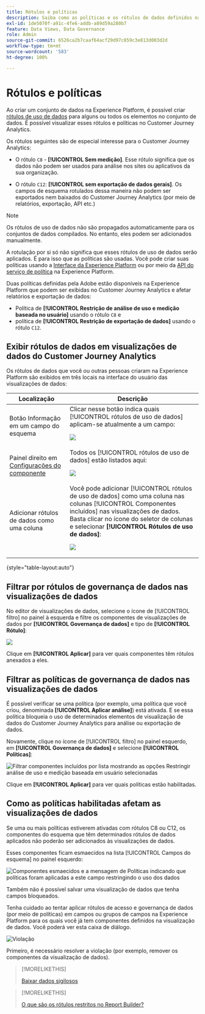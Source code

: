 ```yaml
---
title: Rótulos e políticas
description: Saiba como as políticas e os rótulos de dados definidos na Adobe Experience Platform afetam as visualizações de dados e os relatórios no Customer Journey Analytics.
exl-id: 1de5070f-a91c-4fe6-addb-a89d59a280b7
feature: Data Views, Data Governance
role: Admin
source-git-commit: 6526ca2b7caaf64acf29d97c859c3e813d003d2d
workflow-type: tm+mt
source-wordcount: '583'
ht-degree: 100%

---
```


# Rótulos e políticas

Ao criar um conjunto de dados na Experience Platform, é possível criar [rótulos de uso de dados](https://experienceleague.adobe.com/pt-br/docs/experience-platform/data-governance/labels/reference) para alguns ou todos os elementos no conjunto de dados. É possível visualizar esses rótulos e políticas no Customer Journey Analytics.

Os rótulos seguintes são de especial interesse para o Customer Journey Analytics:

* O rótulo `C8` - **[!UICONTROL Sem medição]**. Esse rótulo significa que os dados não podem ser usados para análise nos sites ou aplicativos da sua organização.

* O rótulo `C12`: **[!UICONTROL sem exportação de dados gerais]**. Os campos de esquema rotulados dessa maneira não podem ser exportados nem baixados do Customer Journey Analytics (por meio de relatórios, exportação, API etc.)

>[!NOTE]
>
>Os rótulos de uso de dados não são propagados automaticamente para os conjuntos de dados compilados. No entanto, eles podem ser adicionados manualmente.

A rotulação por si só não significa que esses rótulos de uso de dados serão aplicados. É para isso que as políticas são usadas. Você pode criar suas políticas usando a [Interface da Experience Platform](https://experienceleague.adobe.com/pt-br/docs/experience-platform/data-governance/policies/user-guide) ou por meio da [API do serviço de política](https://experienceleague.adobe.com/pt-br/docs/experience-platform/data-governance/api/overview) na Experience Platform.

Duas políticas definidas pela Adobe estão disponíveis na Experience Platform que podem ser exibidas no Customer Journey Analytics e afetar relatórios e exportação de dados:

* Política de **[!UICONTROL Restrição de análise de uso e medição baseada no usuário]** usando o rótulo `C8` e
* política de **[!UICONTROL Restrição de exportação de dados]** usando o rótulo `C12`.

## Exibir rótulos de dados em visualizações de dados do Customer Journey Analytics

Os rótulos de dados que você ou outras pessoas criaram na Experience Platform são exibidos em três locais na interface do usuário das visualizações de dados:

| Localização | Descrição |
| --- | --- |
| Botão Informação em um campo do esquema | Clicar nesse botão indica quais [!UICONTROL rótulos de uso de dados] aplicam-se atualmente a um campo:<p>![](assets/data-label-left.png) |
| Painel direito em [Configurações do componente](/help/data-views/component-settings/overview.md) | Todos os [!UICONTROL rótulos de uso de dados] estão listados aqui:<p>![](assets/data-label-right.png) |
| Adicionar rótulos de dados como uma coluna | Você pode adicionar [!UICONTROL rótulos de uso de dados] como uma coluna nas colunas [!UICONTROL Componentes incluídos] nas visualizações de dados. Basta clicar no ícone do seletor de colunas e selecionar **[!UICONTROL Rótulos de uso de dados]**:<p>![](assets/data-label-column.png) |

{style="table-layout:auto"}

## Filtrar por rótulos de governança de dados nas visualizações de dados

No editor de visualizações de dados, selecione o ícone de [!UICONTROL filtro] no painel à esquerda e filtre os componentes de visualizações de dados por **[!UICONTROL Governança de dados]** e tipo de **[!UICONTROL Rótulo]**:

![](assets/filter-labels.png)

Clique em **[!UICONTROL Aplicar]** para ver quais componentes têm rótulos anexados a eles.

## Filtrar as políticas de governança de dados nas visualizações de dados

É possível verificar se uma política (por exemplo, uma política que você criou, denominada **[!UICONTROL Aplicar análise]**) está ativada. E se essa política bloqueia o uso de determinados elementos de visualização de dados do Customer Journey Analytics para análise ou exportação de dados.

Novamente, clique no ícone de [!UICONTROL filtro] no painel esquerdo, em **[!UICONTROL Governança de dados]** e selecione **[!UICONTROL Políticas]**:

![Filtrar componentes incluídos por lista mostrando as opções Restringir análise de uso e medição baseada em usuário selecionadas](assets/filter-policies.png)

Clique em **[!UICONTROL Aplicar]** para ver quais políticas estão habilitadas.

## Como as políticas habilitadas afetam as visualizações de dados

Se uma ou mais políticas estiverem ativadas com rótulos C8 ou C12, os componentes do esquema que têm determinados rótulos de dados aplicados não poderão ser adicionados às visualizações de dados.

Esses componentes ficam esmaecidos na lista [!UICONTROL Campos do esquema] no painel esquerdo:

![Componentes esmaecidos e a mensagem de Políticas indicando que políticas foram aplicadas a este campo restringindo o uso dos dados](assets/component-greyed.png)

Também não é possível salvar uma visualização de dados que tenha campos bloqueados.

Tenha cuidado ao tentar aplicar rótulos de acesso e governança de dados (por meio de políticas) em campos ou grupos de campos na Experience Platform para os quais você já tem componentes definidos na visualização de dados. Você poderá ver esta caixa de diálogo.

![Violação](assets/violation.png)

Primeiro, é necessário resolver a violação (por exemplo, remover os componentes da visualização de dados).


>[!MORELIKETHIS]
>
>[Baixar dados sigilosos](/help/analysis-workspace/export/download-send.md)

>[!MORELIKETHIS]
>
>[O que são os rótulos restritos no Report Builder?](https://experienceleague.adobe.com/pt-br/docs/analytics-platform/using/cja-reportbuilder/restricted-labels)


